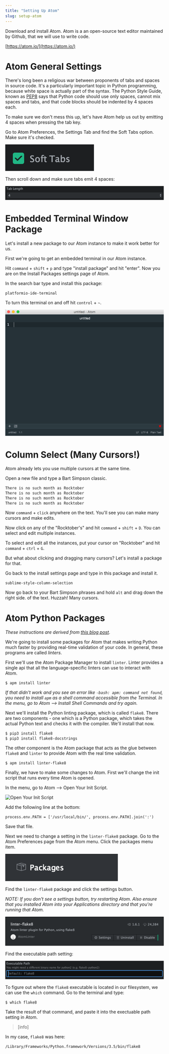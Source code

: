 ```yaml
---
title: "Setting Up Atom"
slug: setup-atom
---
```


Download and install Atom. Atom is a an open-source text editor maintained by Github, that we will use to write code.

[https://atom.io/](https://atom.io/)

# Atom General Settings

There's long been a religious war between proponents of tabs and spaces in source code. It's a particularly important topic in Python programming, because white space is actually part of the syntax. The Python Style Guide, known as [PEP8](https://www.python.org/dev/peps/pep-0008/) says that Python code should use only spaces, cannot mix spaces and tabs, and that code blocks should be indented by 4 spaces each.

To make sure we don't mess this up, let's have Atom help us out by emitting 4 spaces when pressing the tab key.

Go to Atom Preferences, the Settings Tab and find the Soft Tabs option. Make sure it's checked.

![Soft Tabs Checked](softTabs.png)

Then scroll down and make sure tabs emit 4 spaces:

![Tab Length 4](tabsLength.png)

# Embedded Terminal Window Package

Let's install a new package to our Atom instance to make it work better for us.

First we're going to get an embedded terminal in our Atom instance.

Hit `command` + `shift` + `p` and type "install package" and hit "enter". Now you are on the Install Packages settings page of Atom.

In the search bar type and install this package:

```
platformio-ide-terminal
```

To turn this terminal on and off hit `control` + `~`.

![terminal window](terminal.gif)

# Column Select (Many Cursors!)

Atom already lets you use multiple cursors at the same time.

Open a new file and type a Bart Simpson classic.

```
There is no such month as Rocktober
There is no such month as Rocktober
There is no such month as Rocktober
There is no such month as Rocktober
```

Now `command` + `click` anywhere on the text. You'll see you can make many cursors and make edits.

Now click on any of the "Rocktober's" and hit `command` + `shift` + `D`. You can select and edit multiple instances.

To select and edit all the instances, put your cursor on "Rocktober" and hit `command` + `ctrl` + `G`.

But what about clicking and dragging many cursors? Let's install a package for that.

Go back to the install settings page and type in this package and install it.

```
sublime-style-column-selection
```

Now go back to your Bart Simpson phrases and hold `alt` and drag down the right side. of the text. Huzzah! Many cursors.

# Atom Python Packages

*These instructions are derived from [this blog post](http://www.marinamele.com/install-and-configure-atom-editor-for-python)*.

We're going to install some packages for Atom that makes writing Python much faster by providing real-time validation of your code. In general, these programs are called *linters*.

First we'll use the Atom Package Manager to install `linter`. Linter provides a single api that all the language-specific linters can use to interact with Atom.

	$ apm install linter

*If that didn't work and you see an error like `-bash: apm: command not found`, you need to install `apm` as a shell command accessible from the Terminal. In the menu, go to Atom --> Install Shell Commands and try again.*

Next we'll install the Python linting package, which is called `flake8`. There are two components - one which is a Python package, which takes the actual Python text and checks it with the compiler. We'll install that now.

	$ pip3 install flake8
	$ pip3 install flake8-docstrings

The other component is the Atom package that acts as the glue between `flake8` and `linter` to provide Atom with the real time validation.

	$ apm install linter-flake8

Finally, we have to make some changes to Atom. First we'll change the init script that runs every time Atom is opened.

In the menu, go to Atom --> Open Your Init Script.

![Open Your Init Script](openInitScript.png)

Add the following line at the bottom:

	process.env.PATH = ['/usr/local/bin/', process.env.PATH].join(':')

Save that file.

Next we need to change a setting in the `linter-flake8` package. Go to the Atom Preferences page from the Atom menu. Click the packages menu item.

![Packages](packages.png)

Find the `linter-flake8` package and click the settings button.

*NOTE: If you don't see a settings button, try restarting Atom. Also ensure that you installed Atom into your Applications directory and that you're running that Atom.*

![linter-flake8](linterflake8.png)

Find the executable path setting:

![Executable Path Setting](executablePath.png)

To figure out where the `flake8` executable is located in our filesystem, we can use the `which` command. Go to the terminal and type:

	$ which flake8

Take the result of that command, and paste it into the exectuable path setting in Atom.

> [info]
>
In my case, `flake8` was here:
>
	/Library/Frameworks/Python.framework/Versions/3.5/bin/flake8
